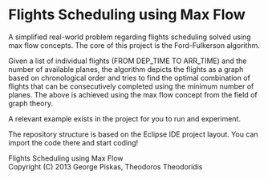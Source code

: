 Flights Scheduling using Max Flow
===========================

A simplified real-world problem regarding flights scheduling solved using max flow concepts. The core of this project is the Ford-Fulkerson algorithm.

Given a list of individual flights (FROM DEP_TIME TO ARR_TIME) and the number of available planes, the algorithm depicts the flights as a graph based on chronological order and tries to find the optimal combination of flights that can be consecutively completed using the minimum number of planes. The above is achieved using the max flow concept from the field of graph theory. 

A relevant example exists in the project for you to run and experiment.

The repository structure is based on the Eclipse IDE project layout. You can import the code there and start coding!

Flights Scheduling using Max Flow <br> Copyright (C) 2013 George Piskas, Theodoros Theodoridis